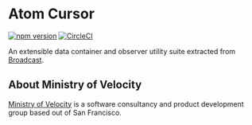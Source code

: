 # Atom Cursor

[![npm version](https://badge.fury.io/js/atom-cursor.svg)](https://badge.fury.io/js/atom-cursor)
[![CircleCI](https://circleci.com/gh/minifast/atom-cursor/tree/master.svg?style=svg)](https://circleci.com/gh/minifast/atom-cursor/tree/master)

An extensible data container and observer utility suite extracted from [Broadcast](https://github.com/minifast/broadcast).

## About Ministry of Velocity

[Ministry of Velocity](https://www.ministryofvelocity.com/) is a software consultancy and product development group based out of San Francisco.
